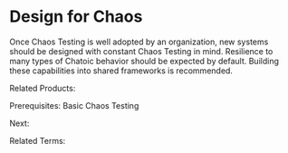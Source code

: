 # Design for Chaos

Once Chaos Testing is well adopted by an organization, new systems should be designed with constant Chaos Testing in mind. Resilience to many types of Chatoic behavior should be expected by default. Building these capabilities into shared frameworks is recommended.

Related Products:

Prerequisites: Basic Chaos Testing

Next:

Related Terms:
